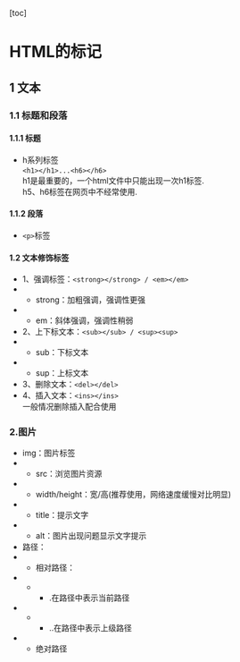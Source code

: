 [toc]
# HTML的标记
## 1 文本
### 1.1 标题和段落
#### 1.1.1 标题
- h系列标签<br>
    `<h1></h1>...<h6></h6>`
    <br>h1是最重要的，一个html文件中只能出现一次h1标签.
    <br>h5、h6标签在网页中不经常使用.
#### 1.1.2 段落
- `<p>`标签

#### 1.2 文本修饰标签
- 1、强调标签：`<strong></strong> / <em></em>`
- - strong：加粗强调，强调性更强
- - em：斜体强调，强调性稍弱
- 2、上下标文本：`<sub></sub> / <sup><sup>`
- - sub：下标文本
- - sup：上标文本
- 3、删除文本：`<del></del>`
- 4、插入文本：`<ins></ins>`
<br>一般情况删除插入配合使用

### 2.图片
- img：图片标签
- - src：浏览图片资源
- - width/height：宽/高(推荐使用，网络速度缓慢对比明显)
- - title：提示文字
- - alt：图片出现问题显示文字提示
- 路径：
- - 相对路径：
- - - .在路径中表示当前路径
- - - ..在路径中表示上级路径
- - 绝对路径